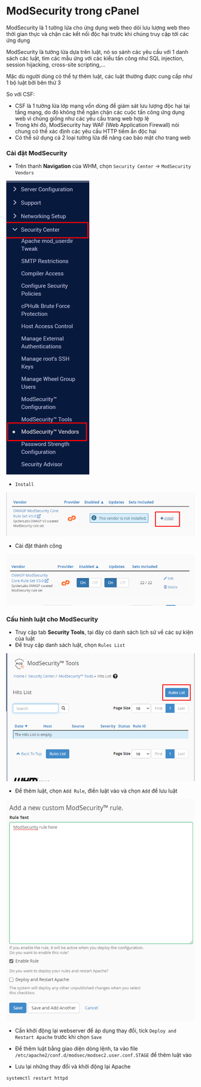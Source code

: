 # ModSecurity trong cPanel

ModSecurity là 1 tường lửa cho ứng dụng web theo dõi lưu lượng web theo thời gian thực và chặn các kết nối độc hại trước khi chúng truy cập tới các ứng dụng

ModSecurity là tường lửa dựa trên luật, nó so sánh các yêu cầu với 1 danh sách các luật, tìm các mẫu ứng với các kiểu tấn công như SQL injection, session hijacking, cross-site scripting,...

Mặc dù người dùng có thể tự thêm luật, các luật thường được cung cấp như 1 bộ luật bởi bên thứ 3

So với CSF:
- CSF là 1 tường lửa lớp mạng vốn dùng để giám sát lưu lượng độc hại tại tầng mạng, do đó không thể ngăn chặn các cuộc tấn công ứng dụng web vì chúng giống như các yêu cầu trang web hợp lệ
- Trong khi đó, ModSecurity hay WAF (Web Application Firewall) nói chung có thể xác định các yêu cầu HTTP tiềm ẩn độc hại
- Có thể sử dụng cả 2 loại tường lửa để nâng cao bảo mật cho trang web

### Cài đặt ModSecurity

- Trên thanh **Navigation** của WHM, chọn ```Security Center``` -> ```ModSecurity Vendors```

![](./images/cp_58.png)

- ```Install```

![](./images/cp_59.png)

- Cài đặt thành công

![](./images/cp_60.png)

### Cấu hình luật cho ModSecurity

- Truy cập tab **Security Tools**, tại đây có danh sách lịch sử về các sự kiện của luật
- Để truy cập danh sách luật, chọn ```Rules List```

![](./images/cp_61.png)

- Để thêm luật, chọn ```Add Rule```, điền luật vào và chọn ```Add``` để lưu luật

![](./images/cp_62.png)

- Cần khởi động lại webserver để áp dụng thay đổi, tick ```Deploy and Restart Apache``` trước khi chọn ```Save```

- Để thêm luật bằng giao diện dòng lệnh, ta vào file ```/etc/apache2/conf.d/modsec/modsec2.user.conf.STAGE``` để thêm luật vào

- Lưu lại những thay đổi và khởi động lại Apache

```sh
systemctl restart httpd
```